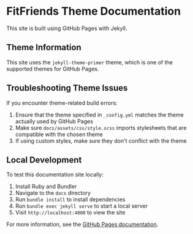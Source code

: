 # FitFriends Theme Documentation
This site is built using GitHub Pages with Jekyll.

## Theme Information

This site uses the `jekyll-theme-primer` theme, which is one of the supported themes for GitHub Pages.

## Troubleshooting Theme Issues

If you encounter theme-related build errors:

1. Ensure that the theme specified in `_config.yml` matches the theme actually used by GitHub Pages
2. Make sure `docs/assets/css/style.scss` imports stylesheets that are compatible with the chosen theme
3. If using custom styles, make sure they don't conflict with the theme

## Local Development

To test this documentation site locally:

1. Install Ruby and Bundler
2. Navigate to the `docs` directory
3. Run `bundle install` to install dependencies
4. Run `bundle exec jekyll serve` to start a local server
5. Visit `http://localhost:4000` to view the site

For more information, see the [GitHub Pages documentation](https://docs.github.com/en/pages).

